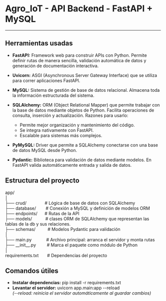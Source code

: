 # Agro_IoT - API Backend - FastAPI + MySQL
---
## Herramientas usadas
- **FastAPI:** Framework web para construir APIs con Python. Permite definir rutas de manera sencilla, validación automática de datos y generación de documentación interactiva.

- **Uvicorn:** ASGI (Asynchronous Server Gateway Interface) que se utiliza para correr aplicaciones FastAPI.

- **MySQL:** Sistema de gestión de base de datos relacional. Almacena toda la información estructurada del sistema.

- **SQLAlchemy:** ORM (Object Relational Mapper) que permite trabajar con la base de datos mediante objetos de Python. Facilita operaciones de consulta, inserción y actualización. Razones para usarlo:

    - Permite mejor organización y mantenimiento del código.
    - Se integra nativamente con FastAPI.
    - Escalable para sistemas más complejos.

- **PyMySQL:** Driver que permite a SQLAlchemy conectarse con una base de datos MySQL desde Python.

- **Pydantic:** Biblioteca para validación de datos mediante modelos. En FastAPI valida automáticamente entrada y salida de datos.

## Estructura del proyecto
  
app/  
│  
├── crud/               # Lógica de base de datos con SQLAlchemy  
├── database/        # Conexión a MySQL y definición de modelos ORM  
├── endpoints/      # Rutas de la API  
├── models/           # clases ORM de SQLAlchemy que representan las tablas de la db y sus relaciones.  
├── schemas/          # Modelos Pydantic para validación  
│  
├── main.py            # Archivo principal: arranca el servidor y monta rutas  
├── \_\_init__.py         # Marca el paquete como módulo de Python  
│  
requirements.txt       # Dependencias del proyecto

## Comandos útiles
- **Instalar dependencias:** pip install -r requirements.txt
- **Levantar el servidor:** uvicorn app.main:app --reload  
  *(--reload: reinicia el servidor automáticamente al guardar cambios)*